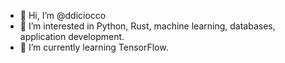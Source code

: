 - 👋 Hi, I’m @ddiciocco
- 👀 I’m interested in Python, Rust, machine learning, databases, application development.
- 🌱 I’m currently learning TensorFlow.


<!---
ddiciocco/ddiciocco is a ✨ special ✨ repository because its `README.md` (this file) appears on your GitHub profile.
You can click the Preview link to take a look at your changes.
--->

